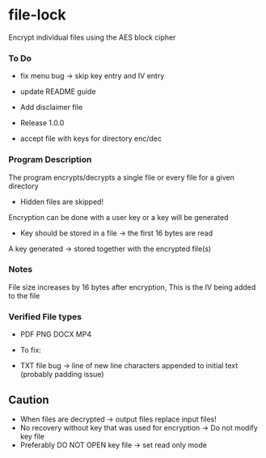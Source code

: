 # file-lock
Encrypt individual files using the AES block cipher


### To Do

- fix menu bug -> skip key entry and IV entry
- update README guide
- Add disclaimer file
- Release 1.0.0

  
- accept file with keys for directory enc/dec


### Program Description

The program encrypts/decrypts a single file or every file for a given directory
- Hidden files are skipped!

Encryption can be done with a user key or a key will be generated
- Key should be stored in a file -> the first 16 bytes are read

A key generated -> stored together with the encrypted file(s)

### Notes

File size increases by 16 bytes after encryption, This is the IV being added to the file

### Verified File types

- PDF PNG DOCX MP4

- To fix:
- TXT file bug -> line of new line characters appended to initial text (probably padding issue) 


## Caution
- When files are decrypted -> output files replace input files!
- No recovery without key that was used for encryption -> Do not modify key file
- Preferably DO NOT OPEN key file -> set read only mode

